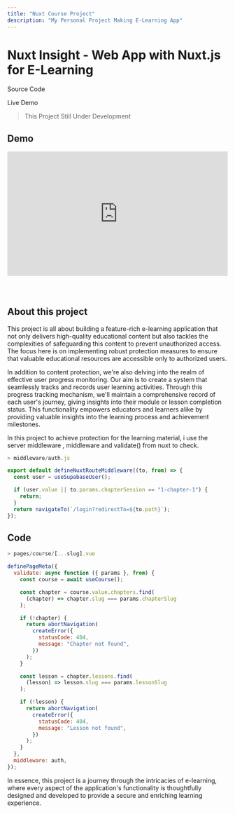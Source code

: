 ```yaml
---
title: "Nuxt Course Project"
description: "My Personal Project Making E-Learning App"
---
```


# Nuxt Insight - Web App with Nuxt.js for E-Learning

<Card link="https://github.com/drigoalexander/nuxt-course-private">Source Code </Card>

<Card link="https://nuxt-course.private.vercel.app/">Live Demo </Card>

> This Project Still Under Development

## Demo

<iframe width="100%" style="aspect-ratio: 16/9; padding-bottom: 40px"src="https://www.youtube.com/embed/21Lji7_nyGI?si=7KEM-2CglzOhqHOw" title="YouTube video player" frameborder="0" allow="accelerometer; autoplay; clipboard-write; encrypted-media; gyroscope; picture-in-picture; web-share" allowfullscreen></iframe>

## About this project

This project is all about building a feature-rich e-learning application that not only delivers high-quality educational content but also tackles the complexities of safeguarding this content to prevent unauthorized access. The focus here is on implementing robust protection measures to ensure that valuable educational resources are accessible only to authorized users.

In addition to content protection, we're also delving into the realm of effective user progress monitoring. Our aim is to create a system that seamlessly tracks and records user learning activities. Through this progress tracking mechanism, we'll maintain a comprehensive record of each user's journey, giving insights into their module or lesson completion status. This functionality empowers educators and learners alike by providing valuable insights into the learning process and achievement milestones.

In this project to achieve protection for the learning material, i use the server middleware , middleware and validate() from nuxt to check.

```javascript
> middleware/auth.js

export default defineNuxtRouteMiddleware((to, from) => {
  const user = useSupabaseUser();

  if (user.value || to.params.chapterSession == "1-chapter-1") {
    return;
  }
  return navigateTo(`/login?redirectTo=${to.path}`);
});
```

## Code

```javascript
> pages/course/[...slug].vue

definePageMeta({
  validate: async function ({ params }, from) {
    const course = await useCourse();

    const chapter = course.value.chapters.find(
      (chapter) => chapter.slug === params.chapterSlug
    );

    if (!chapter) {
      return abortNavigation(
        createError({
          statusCode: 404,
          message: "Chapter not found",
        })
      );
    }

    const lesson = chapter.lessons.find(
      (lesson) => lesson.slug === params.lessonSlug
    );

    if (!lesson) {
      return abortNavigation(
        createError({
          statusCode: 404,
          message: "Lesson not found",
        })
      );
    }
  },
  middleware: auth,
});
```

In essence, this project is a journey through the intricacies of e-learning, where every aspect of the application's functionality is thoughtfully designed and developed to provide a secure and enriching learning experience.
